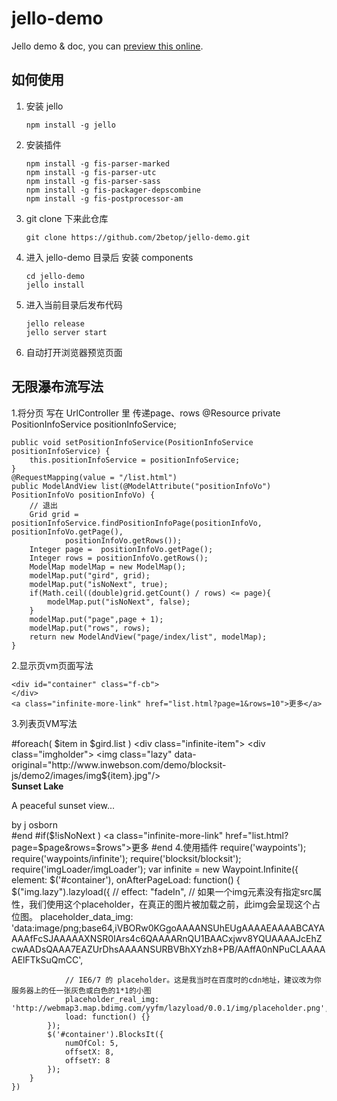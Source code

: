jello-demo
==========

Jello demo &amp; doc, you can [preview this online](http://106.186.23.103:8080/).

## 如何使用

1. 安装 jello

    ```
    npm install -g jello
    ```
2. 安装插件

    ```
    npm install -g fis-parser-marked
    npm install -g fis-parser-utc
    npm install -g fis-parser-sass
    npm install -g fis-packager-depscombine
    npm install -g fis-postprocessor-am
    ```
3. git clone 下来此仓库

    ```
    git clone https://github.com/2betop/jello-demo.git
    ```
4. 进入 jello-demo 目录后 安装 components

    ```
    cd jello-demo
    jello install
    ```
5. 进入当前目录后发布代码

    ```
    jello release
    jello server start
    ```
6. 自动打开浏览器预览页面


## 无限瀑布流写法

1.将分页 写在 UrlController 里 传递page、rows
    @Resource
    private PositionInfoService positionInfoService;
    

    public void setPositionInfoService(PositionInfoService positionInfoService) {
        this.positionInfoService = positionInfoService;
    }
    @RequestMapping(value = "/list.html")
    public ModelAndView list(@ModelAttribute("positionInfoVo") PositionInfoVo positionInfoVo) {
        // 退出
        Grid grid = positionInfoService.findPositionInfoPage(positionInfoVo, positionInfoVo.getPage(), 
                positionInfoVo.getRows());
        Integer page =  positionInfoVo.getPage();
        Integer rows = positionInfoVo.getRows();
        ModelMap modelMap = new ModelMap();
        modelMap.put("gird", grid);
        modelMap.put("isNoNext", true);
        if(Math.ceil((double)grid.getCount() / rows) <= page){
            modelMap.put("isNoNext", false);
        }
        modelMap.put("page",page + 1);
        modelMap.put("rows", rows);
        return new ModelAndView("page/index/list", modelMap);
    } 
2.显示页vm页面写法
    
    <div id="container" class="f-cb">
    </div>
    <a class="infinite-more-link" href="list.html?page=1&rows=10">更多</a>
3.列表页VM写法
    <div class="infinite-container">
       <!--  #set( $list = [26, 27, 21, 28, 20, 25, 16, 21, 20, 25, 16, 21, 28, 20, 25, 15, 23, 22, 16])
        #foreach( $item in $list)
            <div class="infinite-item">
                <div class="imgholder">
                    <img class="lazy" data-original="http://www.inwebson.com/demo/blocksit-js/demo2/images/img${item}.jpg"/>
                </div>
                <strong>Sunset Lake ${page}</strong>
                <p>A peaceful sunset view...</p>
                <div class="meta">by j osborn</div>
            </div>
        #end -->
        #foreach( $item in $gird.list )
           <div class="infinite-item">
                <div class="imgholder">
                    <img class="lazy" data-original="http://www.inwebson.com/demo/blocksit-js/demo2/images/img${item}.jpg"/>
                </div>
                <strong>Sunset Lake</strong>
                <p>A peaceful sunset view...</p>
                <div class="meta">by j osborn</div>
            </div>
        #end
    </div>
    #if($!isNoNext )
        <a class="infinite-more-link" href="list.html?page=$page&rows=$rows">更多</a>
    #end
4.使用插件
    require('waypoints');
    require('waypoints/infinite');
    require('blocksit/blocksit');
    require('imgLoader/imgLoader');
    var infinite = new Waypoint.Infinite({
        element: $('#container'),
        onAfterPageLoad: function() {
            $("img.lazy").lazyload({
                // effect: "fadeIn",
                // 如果一个img元素没有指定src属性，我们使用这个placeholder，在真正的图片被加载之前，此img会呈现这个占位图。
                placeholder_data_img: 'data:image/png;base64,iVBORw0KGgoAAAANSUhEUgAAAAEAAAABCAYAAAAfFcSJAAAAAXNSR0IArs4c6QAAAARnQU1BAACxjwv8YQUAAAAJcEhZcwAADsQAAA7EAZUrDhsAAAANSURBVBhXYzh8+PB/AAffA0nNPuCLAAAAAElFTkSuQmCC',

                // IE6/7 的 placeholder。这是我当时在百度时的cdn地址，建议改为你服务器上的任一张灰色或白色的1*1的小图
                placeholder_real_img: 'http://webmap3.map.bdimg.com/yyfm/lazyload/0.0.1/img/placeholder.png',
                load: function() {}
            });
            $('#container').BlocksIt({
                numOfCol: 5,
                offsetX: 8,
                offsetY: 8
            });
        }
    })